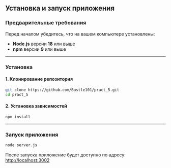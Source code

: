 ## Установка и запуск приложения

### Предварительные требования

Перед началом убедитесь, что на вашем компьютере установлены:

- **Node.js** версии **18** или выше  
- **npm** версии **9** или выше

---

### Установка

#### 1. Клонирование репозитория

```bash
git clone https://github.com/Bustle101/pract_5.git
cd pract_5
```

#### 2. Установка зависимостей

```bash
npm install
```

---

### Запуск приложения

```bash
node server.js
```

После запуска приложение будет доступно по адресу:  
[http://localhost:3002](http://localhost:3002)
